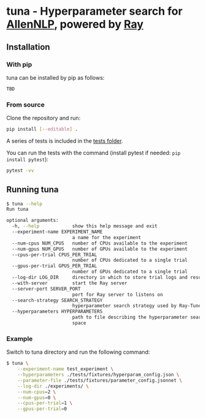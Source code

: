 # tuna - Hyperparameter search for [AllenNLP](https://github.com/allenai/allennlp), powered by [Ray](https://github.com/ray-project/ray)

## Installation

### With pip
tuna can be installed by pip as follows:
```bash
TBD
```

### From source

Clone the repository and run:
```bash
pip install [--editable] .
```

A series of tests is included in the [tests folder](https://github.com/ChristophAlt/tuna/tree/master/tests).

You can run the tests with the command (install pytest if needed: `pip install pytest`):
```bash
pytest -vv
```

## Running tuna
```bash
$ tuna --help
Run tuna

optional arguments:
  -h, --help            show this help message and exit
  --experiment-name EXPERIMENT_NAME
                        a name for the experiment
  --num-cpus NUM_CPUS   number of CPUs available to the experiment
  --num-gpus NUM_GPUS   number of GPUs available to the experiment
  --cpus-per-trial CPUS_PER_TRIAL
                        number of CPUs dedicated to a single trial
  --gpus-per-trial GPUS_PER_TRIAL
                        number of GPUs dedicated to a single trial
  --log-dir LOG_DIR     directory in which to store trial logs and results
  --with-server         start the Ray server
  --server-port SERVER_PORT
                        port for Ray server to listens on
  --search-strategy SEARCH_STRATEGY
                        hyperparameter search strategy used by Ray-Tune
  --hyperparameters HYPERPARAMETERS
                        path to file describing the hyperparameter search
                        space
```

### Example

Switch to tuna directory and run the following command:
```bash
$ tuna \
    --experiment-name test_experiment \
    --hyperparameters ./tests/fixtures/hyperparam_config.json \
    --parameter-file ./tests/fixtures/parameter_config.jsonnet \
    --log-dir ./experiments/ \
    --num-cpus=2 \
    --num-gpus=0 \
    --cpus-per-trial=1 \
    --gpus-per-trial=0
```
